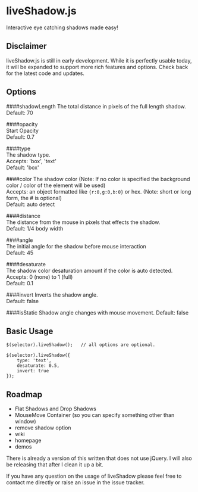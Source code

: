 liveShadow.js
============

Interactive eye catching shadows made easy!  

## Disclaimer 

liveShadow.js is still in early development. While it is perfectly usable today, it will be expanded to support more rich features and options. Check back for the latest code and updates.  

## Options

####shadowLength
The total distance in pixels of the full length shadow.  
Default: 70  


####opacity  
Start Opacity    
Default: 0.7  


####type  
The shadow type.  
Accepts: 'box', 'text'  
Default: 'box'  


####color 
The shadow color (Note: If no color is specified the background color / color of the element will be used)  
Accepts: an object formatted like `{r:0,g:0,b:0}` or hex. (Note: short or long form, the # is optional)  
Default: auto detect  


####distance  
The distance from the mouse in pixels that effects the shadow.  
Default: 1/4 body width  


####angle  
The initial angle for the shadow before mouse interaction  
Default: 45  


####desaturate  
The shadow color desaturation amount if the color is auto detected.  
Accepts: 0 (none) to 1 (full)  
Default: 0.1  


####invert
Inverts the shadow angle.  
Default: false  


####isStatic
Shadow angle changes with mouse movement. 
Default: false  


## Basic Usage
	
	$(selector).liveShadow(); 	// all options are optional.
	
	$(selector).liveShadow({
		type: 'text',
		desaturate: 0.5,
		invert: true
	});
	

## Roadmap
 - Flat Shadows and Drop Shadows
 - MouseMove Container (so you can specify something other than window) 
 - remove shadow option
 - wiki
 - homepage
 - demos

There is already a version of this written that does not use jQuery. I will also be releasing that after I clean it up a bit.  

If you have any question on the usage of liveShadow please feel free to contact me directly or raise an issue in the issue tracker. 